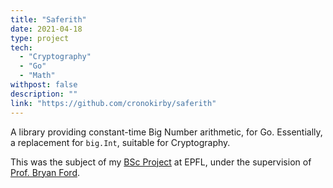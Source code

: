 ```yaml
---
title: "Saferith"
date: 2021-04-18
type: project
tech:
  - "Cryptography"
  - "Go"
  - "Math"
withpost: false
description: ""
link: "https://github.com/cronokirby/saferith"
---
```


A library providing constant-time Big Number arithmetic, for Go. Essentially,
a replacement for `big.Int`, suitable for Cryptography.

This was the subject of my [BSc Project](/papers/2021/06/bsc_report.pdf)
at EPFL, under the supervision of [Prof. Bryan Ford](https://people.epfl.ch/bryan.ford).

